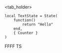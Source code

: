 <tab_holder>
<tab name = "LUAU" active="yes">

```luau
local TextState = State(
	function()
		return "Hello"
	end,
	{ Counter }
)
```

</tab>

<tab name = "Formatted">
FFFF

</tab>

</tab>

<tab name = "Typescript">
TS

</tab>
</tab_holder>

